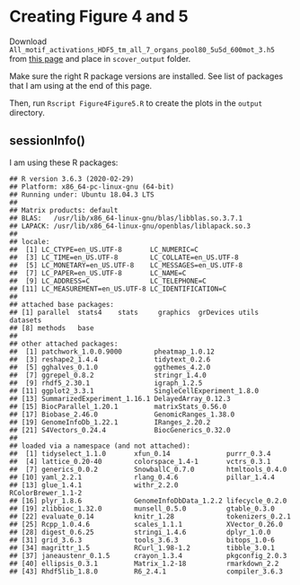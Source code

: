 # Creating Figure 4 and 5

Download `All_motif_activations_HDF5_tm_all_7_organs_pool80_5u5d_600mot_3.h5` from 
[this page](https://scover-figures-data.cog.sanger.ac.uk/browser.html) and place in `scover_output` folder.

Make sure the right R package versions are installed. See list of packages that I am using at the end of this page. 

Then, run `Rscript Figure4Figure5.R` to create the plots in the `output` directory. 

## sessionInfo()

I am using these R packages:

```
## R version 3.6.3 (2020-02-29)
## Platform: x86_64-pc-linux-gnu (64-bit)
## Running under: Ubuntu 18.04.3 LTS
## 
## Matrix products: default
## BLAS:   /usr/lib/x86_64-linux-gnu/blas/libblas.so.3.7.1
## LAPACK: /usr/lib/x86_64-linux-gnu/openblas/liblapack.so.3
## 
## locale:
##  [1] LC_CTYPE=en_US.UTF-8       LC_NUMERIC=C              
##  [3] LC_TIME=en_US.UTF-8        LC_COLLATE=en_US.UTF-8    
##  [5] LC_MONETARY=en_US.UTF-8    LC_MESSAGES=en_US.UTF-8   
##  [7] LC_PAPER=en_US.UTF-8       LC_NAME=C                 
##  [9] LC_ADDRESS=C               LC_TELEPHONE=C            
## [11] LC_MEASUREMENT=en_US.UTF-8 LC_IDENTIFICATION=C       
## 
## attached base packages:
## [1] parallel  stats4    stats     graphics  grDevices utils     datasets 
## [8] methods   base     
## 
## other attached packages:
##  [1] patchwork_1.0.0.9000        pheatmap_1.0.12            
##  [3] reshape2_1.4.4              tidytext_0.2.6             
##  [5] gghalves_0.1.0              ggthemes_4.2.0             
##  [7] ggrepel_0.8.2               stringr_1.4.0              
##  [9] rhdf5_2.30.1                igraph_1.2.5               
## [11] ggplot2_3.3.1               SingleCellExperiment_1.8.0 
## [13] SummarizedExperiment_1.16.1 DelayedArray_0.12.3        
## [15] BiocParallel_1.20.1         matrixStats_0.56.0         
## [17] Biobase_2.46.0              GenomicRanges_1.38.0       
## [19] GenomeInfoDb_1.22.1         IRanges_2.20.2             
## [21] S4Vectors_0.24.4            BiocGenerics_0.32.0        
## 
## loaded via a namespace (and not attached):
##  [1] tidyselect_1.1.0       xfun_0.14              purrr_0.3.4           
##  [4] lattice_0.20-40        colorspace_1.4-1       vctrs_0.3.1           
##  [7] generics_0.0.2         SnowballC_0.7.0        htmltools_0.4.0       
## [10] yaml_2.2.1             rlang_0.4.6            pillar_1.4.4          
## [13] glue_1.4.1             withr_2.2.0            RColorBrewer_1.1-2    
## [16] plyr_1.8.6             GenomeInfoDbData_1.2.2 lifecycle_0.2.0       
## [19] zlibbioc_1.32.0        munsell_0.5.0          gtable_0.3.0          
## [22] evaluate_0.14          knitr_1.28             tokenizers_0.2.1      
## [25] Rcpp_1.0.4.6           scales_1.1.1           XVector_0.26.0        
## [28] digest_0.6.25          stringi_1.4.6          dplyr_1.0.0           
## [31] grid_3.6.3             tools_3.6.3            bitops_1.0-6          
## [34] magrittr_1.5           RCurl_1.98-1.2         tibble_3.0.1          
## [37] janeaustenr_0.1.5      crayon_1.3.4           pkgconfig_2.0.3       
## [40] ellipsis_0.3.1         Matrix_1.2-18          rmarkdown_2.2         
## [43] Rhdf5lib_1.8.0         R6_2.4.1               compiler_3.6.3
```
